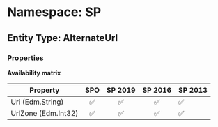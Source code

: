 # Namespace: SP

## Entity Type: AlternateUrl

### Properties

**Availability matrix**

Property | SPO | SP 2019 | SP 2016 | SP 2013
----------|:---:|:-------:|:-------:|:-------
Uri (Edm.String) | ✅ | ✅ | ✅ | ✅
UrlZone (Edm.Int32) | ✅ | ✅ | ✅ | ✅

